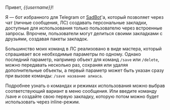 Привет, *{{username}}*!

Я — бот избранного для Telegram от [SadBot](https://t.me/kozaloru)'а, который позволяет через чат (личные сообщения, ЛС) создавать персональные закладки, доступные для использования только пользователю через встроенные запросы. Впрочем, пользователи могут делиться своими закладками с друзьями, создавая пакеты закладок.

Большинство моих команд в ЛС реализовано в виде мастера, который спрашивает все необходимые параметры по одному. Однако последний параметр, например объект для команд `/save` или `/delete`, можно передавать несколько раз, сохраняя или удаляя дополнительные объекты, а первый параметр может быть указан сразу при вызове команды: `/save название алиаса`.

Подробнее узнать о командах и режимах использования можно выбрав соответствующий вариант в меню сообщения. Или введите команду /save и создайте свою первую закладку, которую потом можно будет использовать через inline-режим.
